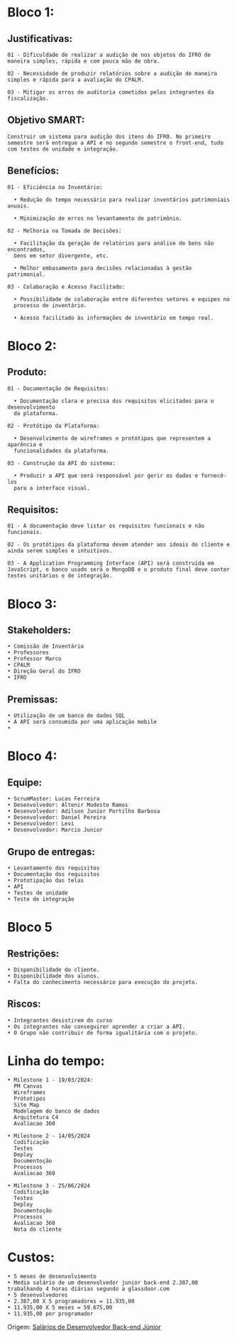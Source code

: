 # Bloco 1:

## Justificativas:

    01 - Dificuldade de realizar a audição de nos objetos do IFRO de maneira simples, rápida e com pouca mão de obra.

    02 - Necessidade de produzir relatórios sobre a audição de maneira simples e rápida para a avaliação do CPALM.

    03 - Mitigar os erros de auditoria cometidos pelos integrantes da fiscalização.

## Objetivo SMART:

    Construir um sistema para audição dos itens do IFRO. No primeiro semestre será entregue a API e no segundo semestre o front-end, tudo com testes de unidade e integração.

## Benefícios:

    01 - Eficiência no Inventário:

      • Redução do tempo necessário para realizar inventários patrimoniais anuais.

      • Minimização de erros no levantamento de patrimônio.

    02 - Melhoria na Tomada de Decisões:

      • Facilitação da geração de relatórios para análise de bens não encontrados,
      bens em setor divergente, etc.

      • Melhor embasamento para decisões relacionadas à gestão patrimonial.

    03 - Colaboração e Acesso Facilitado:

      • Possibilidade de colaboração entre diferentes setores e equipes no
      processo de inventário.

      • Acesso facilitado às informações de inventário em tempo real.

# Bloco 2:

## Produto:

    01 - Documentação de Requisitos:

      • Documentação clara e precisa dos requisitos elicitados para o desenvolvimento
      da plataforma.

    02 - Protótipo da Plataforma:

      • Desenvolvimento de wireframes e protótipos que representem a aparência e
      funcionalidades da plataforma.

    03 - Construção da API do sistema:

      • Produzir a API que será responsável por gerir os dados e fornecê-los
      para a interface visual.

## Requisitos:

    01 - A documentação deve listar os requisitos funcionais e não funcionais.

    02 - Os protótipos da plataforma devem atender aos ideais do cliente e ainda serem simples e intuitivos.

    03 - A Application Programming Interface (API) será construída em JavaScript, o banco usado será o MongoDB e o produto final deve conter testes unitários e de integração.

# Bloco 3:

## Stakeholders:

    • Comissão de Inventário
    • Professores
    • Professor Marco
    • CPALM
    • Direção Geral do IFRO
    • IFRO

## Premissas:
    • Utilização de um banco de dados SQL
    • A API será consumida por uma aplicação mobile
    • 



# Bloco 4:

## Equipe:

    • ScrumMaster: Lucas Ferreira
    • Desenvolvedor: Altenir Modesto Ramos
    • Desenvolvedor: Adilson Junior Portilho Barbosa
    • Desenvolvedor: Daniel Pereira
    • Desenvolvedor: Levi
    • Desenvolvedor: Marcio Junior

## Grupo de entregas:

    • Levantamento dos requisitos
    • Documentação dos requisitos
    • Prototipação das telas
    • API
    • Testes de unidade
    • Teste de integração

# Bloco 5

## Restrições:
    • Disponibilidade do cliente.
    • Disponibilidade dos alunos.
    • Falta do conhecimento necessário para execução do projeto.

## Riscos:
    • Integrantes desistirem do curso
    • Os integrantes não conseguirer aprender a criar a API.
    • O Grupo não contribuir de forma igualitária com o projeto.

# Linha do tempo:

    • Milestone 1 - 19/03/2024:
      PM Canvas
      Wireframes
      Prótotipos
      Site Map
      Modelagem do banco de dados
      Arquitetura C4
      Avaliacao 360

    • Milestone 2 - 14/05/2024
      Codificação
      Testes
      Deploy
      Documentoção
      Processos
      Avaliacao 360

    • Milestone 3 - 25/06/2024
      Codificação
      Testes
      Deploy
      Documentoção
      Processos
      Avaliacao 360
      Nota do cliente

# Custos:
    • 5 meses de desenvolvimento
    • Media salário de um desenvolvedor junior back-end 2.387,00 trabalhando 4 horas diárias segundo a glassdoor.com
    • 5 desenvolvedores
    • 2.387,00 X 5 programadores = 11.935,00
    • 11.935,00 X 5 meses = 59.675,00
    • 11.935,00 por programador
Origem: [Salários de Desenvolvedor Back-end Júnior](https://www.glassdoor.com.br/Sal%C3%A1rios/desenvolvedor-back-end-jr-sal%C3%A1rio-SRCH_KO0,25.htm)
